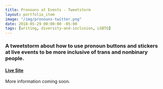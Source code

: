 ```yaml
---
title: Pronouns at Events - Tweetstorm
layout: portfolio_item
image: "/img/pronouns-twitter.png"
date: 2018-05-29 00:00:00 -05:00
tags: [writing, diversity-and-inclusion, LGBTQ]
---
```


### A tweetstorm about how to use pronoun buttons and stickers at live events to be more inclusive of trans and nonbinary people.
#### [Live Site](https://twitter.com/sublimemarch/status/1001453989769117696?s=19)

More information coming soon.
